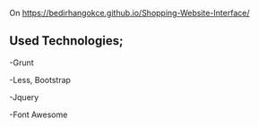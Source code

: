 On https://bedirhangokce.github.io/Shopping-Website-Interface/
## Used Technologies;

-Grunt

-Less, Bootstrap

-Jquery

-Font Awesome
